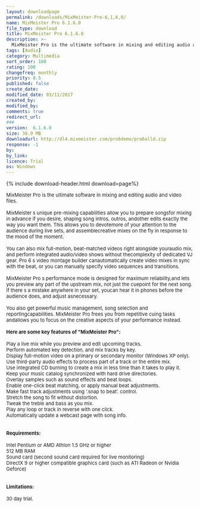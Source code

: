 ```yaml
---
layout: downloadpage
permalink: /downloads/MixMeister-Pro-6,1,6,0/
name: MixMeister Pro 6.1.6.0
file_type: download
title: MixMeister Pro 6.1.6.0
description: >-
  MixMeister Pro is the ultimate software in mixing and editing audio and video files.
tags: [Audio]
category: Multimedia
sort_order: 100
rating: 100
changefreq: monthly
priority: 0.5
published: false
create_date: 
modified_date: 03/11/2017
created_by: 
modified_by: 
comments: true
redirect_url: 
### 
version:  6.1.6.0
size: 38.9 MB
downloadurl: http://dl4.mixmeister.com/pro6demo/pro6alld.zip
response: -1
by: 
by_link: 
licence: Trial 
os: Windows
---
```


{% include download-header.html download=page%}

<p style="fix-download-text !important">
<p><font size="2"><p>MixMeister Pro is the ultimate software in mixing and editing audio and video files.<br />
<br />
MixMeister s unique pre-mixing capabilities allow you to prepare songsfor mixing in advance if you desire, shaping song intros, outros, andother edits exactly the way you want them. This allows you to devotemore of your attention to the audience during live sets, and assemblecreative mixes on the fly in response to the mood of the moment.<br />
<br />
You can also mix full-motion, beat-matched videos right alongside youraudio mix, and perform integrated audio/video shows without thecomplexity of dedicated VJ gear. Pro 6 s video montage builder canautomatically create video mixes in sync with the beat, or you can manually specify video sequences and transitions.<br />
<br />
MixMeister Pro s performance mode is designed for maximum reliability,and lets you preview any part of the upstream mix, not just the cuepoint for the next song. If there s a mistake anywhere in your set, youcan hear it in phones before the audience does, and adjust asnecessary. <br />
<br />
You also get powerful music management, song selection and reportingcapabilities. MixMeister Pro frees you from repetitive cuing tasks andallows you to focus on the creative aspects of your performance instead.<br />
<br />
<span><strong>Here are some key features of "MixMeister Pro":</strong></span><br />
<br />
Play a live mix while you preview and edit upcoming tracks. <br />
Perform automated key detection, and mix tracks by key. <br />
Display full-motion video on a primary or secondary monitor (Windows XP only). <br />
Use third-party audio effects to process part of a track or the entire mix. <br />
Use integrated CD burning to create a mix in less time than it takes to play it. <br />
Keep your music catalog synchronized with hard drive directories. <br />
Overlay samples such as sound effects and beat loops. <br />
Enable one-click beat matching, or apply manual beat adjustments. <br />
Make fast track adjustments using ‘.snap to beat’. control. <br />
Stretch the song to fit without distortion. <br />
Tweak the treble and bass as you mix. <br />
Play any loop or track in reverse with one click. <br />
Automatically update a webcast page with song info.<br />
<br />
<br />
<span><strong>Requirements:</strong></span><br />
<br />
Intel Pentium or AMD Athlon 1.5 GHz or higher <br />
512 MB RAM <br />
Sound card (second sound card required for live monitoring) <br />
DirectX 9 or higher compatible graphics card (such as ATI Radeon or Nvidia Geforce) <br />
<br />
<br />
<span><strong>Limitations:</strong></span><br />
<br />
30 day trial.</p></p></p>
